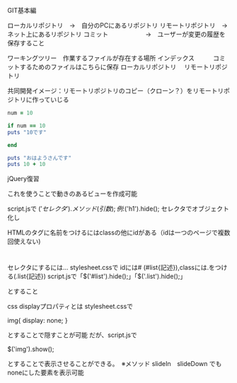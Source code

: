 GIT基本編

ローカルリポジトリ　→　自分のPCにあるリポジトリ
リモートリポジトリ　→　ネット上にあるリポジトリ
コミット　　　　　　→　ユーザーが変更の履歴を保存すること

ワーキングツリー　作業するファイルが存在する場所
インデックス　　　コミットするためのファイルはこちらに保存
ローカルリポジトリ　
リモートリポジトリ

共同開発イメージ：リモートリポジトリのコピー（クローン？）をリモートリポジトリに作っていじる


```ruby
num = 10

if num == 10
puts "10です"

end

puts "おはようさんです"
puts 10 + 10

```
jQuery復習

これを使うことで動きのあるビューを作成可能

script.jsで
$('セレクタ').メソッド(引数);
例:$('h1').hide();  セレクタでオブジェクト化し

HTMLのタグに名前をつけるにはclassの他にidがある（idは一つのページで複数回使えない)
<h1 id="list"></h1>

セレクタにするには…
stylesheet.cssで idには# (#list{記述}),classには.をつける(.list{記述})
script.jsで「$('#list').hide();」「$('.list').hide();」

とすること

css
displayプロパティとは
stylesheet.cssで　

img{
  display: none;
}

とすることで隠すことが可能
だが、script.jsで

$('img').show();

とすることで表示させることができる。　※メソッド slideIn　slideDown でもnoneにした要素を表示可能
